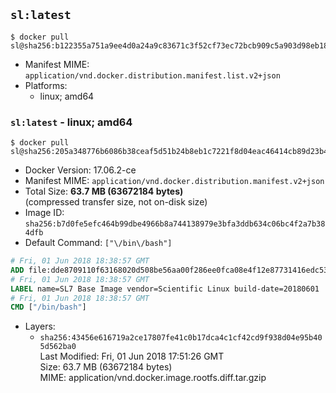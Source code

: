 ## `sl:latest`

```console
$ docker pull sl@sha256:b122355a751a9ee4d0a24a9c83671c3f52cf73ec72bcb909c5a903d98eb183b5
```

-	Manifest MIME: `application/vnd.docker.distribution.manifest.list.v2+json`
-	Platforms:
	-	linux; amd64

### `sl:latest` - linux; amd64

```console
$ docker pull sl@sha256:205a348776b6086b38ceaf5d51b24b8eb1c7221f8d04eac46414cb89d23b400f
```

-	Docker Version: 17.06.2-ce
-	Manifest MIME: `application/vnd.docker.distribution.manifest.v2+json`
-	Total Size: **63.7 MB (63672184 bytes)**  
	(compressed transfer size, not on-disk size)
-	Image ID: `sha256:b7d0fe5efc464b99dbe4966b8a744138979e3bfa3ddb634c06bc4f2a7b384dfb`
-	Default Command: `["\/bin\/bash"]`

```dockerfile
# Fri, 01 Jun 2018 18:38:57 GMT
ADD file:dde8709110f63168020d508be56aa00f286ee0fca08e4f12e87731416edc5346 in / 
# Fri, 01 Jun 2018 18:38:57 GMT
LABEL name=SL7 Base Image vendor=Scientific Linux build-date=20180601
# Fri, 01 Jun 2018 18:38:57 GMT
CMD ["/bin/bash"]
```

-	Layers:
	-	`sha256:43456e616719a2ce17807fe41c0b17dca4c1cf42cd9f938d04e95b405d562ba0`  
		Last Modified: Fri, 01 Jun 2018 17:51:26 GMT  
		Size: 63.7 MB (63672184 bytes)  
		MIME: application/vnd.docker.image.rootfs.diff.tar.gzip

